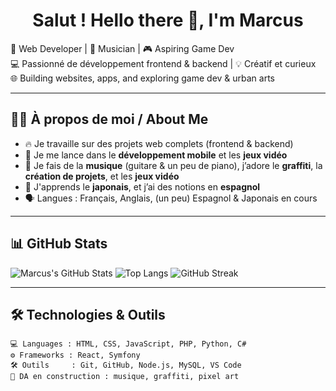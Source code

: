 <h1 align="center">Salut ! Hello there 👋, I'm Marcus</h1>

🎨 Web Developer | 🎸 Musician | 🎮 Aspiring Game Dev  
💻 Passionné de développement frontend & backend | 💡 Créatif et curieux  
🌐 Building websites, apps, and exploring game dev & urban arts

---

## 🧑‍💻 À propos de moi / About Me

- 🔥 Je travaille sur des projets web complets (frontend & backend)
- 🎯 Je me lance dans le **développement mobile** et les **jeux vidéo**
- 🎵 Je fais de la **musique** (guitare & un peu de piano), j’adore le **graffiti**, la **création de projets**, et les **jeux vidéo**
- 🌱 J'apprends le **japonais**, et j’ai des notions en **espagnol**
- 🗣️ Langues : Français, Anglais, (un peu) Espagnol & Japonais en cours

---

## 📊 GitHub Stats

![Marcus's GitHub Stats](https://github-readme-stats.vercel.app/api?username=marcusWeb04&show_icons=true&theme=tokyonight)  ![Top Langs](https://github-readme-stats.vercel.app/api/top-langs/?username=marcusWeb04&layout=compact&theme=tokyonight)  ![GitHub Streak](https://github-readme-streak-stats.herokuapp.com/?user=marcusWeb04&theme=tokyonight)

---

## 🛠️ Technologies & Outils

```text
💻 Languages : HTML, CSS, JavaScript, PHP, Python, C#
⚙️ Frameworks : React, Symfony
🛠️ Outils     : Git, GitHub, Node.js, MySQL, VS Code
🎨 DA en construction : musique, graffiti, pixel art
